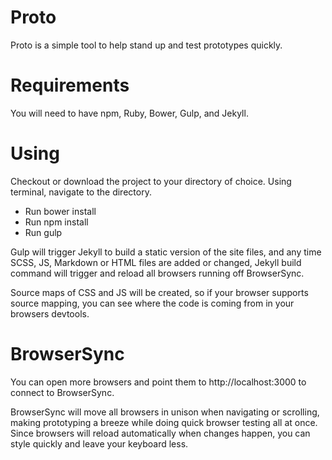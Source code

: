 # Proto
Proto is a simple tool to help stand up and test prototypes quickly.

# Requirements
You will need to have npm, Ruby, Bower, Gulp, and Jekyll.

# Using
Checkout or download the project to your directory of choice. Using terminal, navigate to the directory.

* Run bower install
* Run npm install
* Run gulp

Gulp will trigger Jekyll to build a static version of the site files, and any time SCSS, JS, Markdown or HTML files are added or changed,
Jekyll build command will trigger and reload all browsers running off BrowserSync.

Source maps of CSS and JS will be created, so if your browser supports source mapping, you can see where the code is coming from in your
browsers devtools.

# BrowserSync
You can open more browsers and point them to http://localhost:3000 to connect to BrowserSync.

BrowserSync will move all browsers in unison when navigating or scrolling, making prototyping a breeze while doing quick browser testing all
at once. Since browsers will reload automatically when changes happen, you can style quickly and leave your keyboard less.
